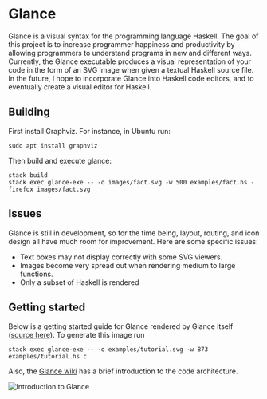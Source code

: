 # Glance
Glance is a visual syntax for the programming language Haskell. The goal of this project is to increase programmer happiness and productivity by allowing programmers to understand programs in new and different ways. Currently, the Glance executable produces a visual representation of your code in the form of an SVG image when given a textual Haskell source file. In the future, I hope to incorporate Glance into Haskell code editors, and to eventually create a visual editor for Haskell.

## Building
First install Graphviz. For instance, in Ubuntu run:

```sudo apt install graphviz```

Then build and execute glance:
```
stack build
stack exec glance-exe -- -o images/fact.svg -w 500 examples/fact.hs -
firefox images/fact.svg
```
## Issues
Glance is still in development, so for the time being, layout, routing, and icon design all have much room for improvement. Here are some specific issues:
* Text boxes may not display correctly with some SVG viewers.
* Images become very spread out when rendering medium to large functions.
* Only a subset of Haskell is rendered

## Getting started
Below is a getting started guide for Glance rendered by Glance itself ([source here](examples/tutorial.hs)). To generate this image run

`stack exec glance-exe -- -o examples/tutorial.svg -w 873 examples/tutorial.hs c`

Also, the [Glance wiki](../../wiki) has a brief introduction to the code architecture.

<img src="https://cdn.rawgit.com/rgleichman/glance/958611dde3827d650c56814f8c491ecf34f954da/examples/tutorial.svg" alt="Introduction to Glance" />
